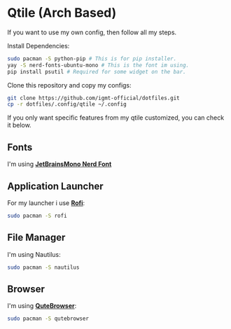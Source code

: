 # Qtile (Arch Based)
If you want to use my own config, then follow all my steps.

Install Dependencies:

```bash
sudo pacman -S python-pip # This is for pip installer.
yay -S nerd-fonts-ubuntu-mono # This is the font im using.
pip install psutil # Required for some widget on the bar.
```

Clone this repository and copy my configs:

```bash
git clone https://github.com/igmt-official/dotfiles.git
cp -r dotfiles/.config/qtile ~/.config
```

If you only want specific features from my qtile customized, you can check it below.

## Fonts

I'm using **[JetBrainsMono Nerd Font](https://github.com/ryanoasis/nerd-fonts/releases/download/v2.1.0/JetBrainsMono.zip)**

## Application Launcher

For my launcher i use **[Rofi](https://wiki.archlinux.org/title/Rofi)**:

```bash
sudo pacman -S rofi
```

## File Manager

I'm using Nautilus:

```bash
sudo pacman -S nautilus
```

## Browser

I'm using **[QuteBrowser](https://wiki.archlinux.org/title/Qutebrowser)**:

```bash
sudo pacman -S qutebrowser
```
